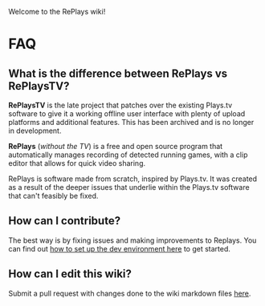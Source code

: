 Welcome to the RePlays wiki!

# FAQ

## What is the difference between RePlays vs RePlaysTV?

**RePlaysTV** is the late project that patches over the existing Plays.tv software to give it a working offline user interface with plenty of upload platforms and additional features. This has been archived and is no longer in development.

**RePlays** (_without the TV_) is a free and open source program that automatically manages recording of detected running games, with a clip editor that allows for quick video sharing.

RePlays is software made from scratch, inspired by Plays.tv. It was created as a result of the deeper issues that underlie within the Plays.tv software that can't feasibly be fixed.

## How can I contribute?

The best way is by fixing issues and making improvements to Replays. You can find out [how to set up the dev environment here](./Development:-Windows.md) to get started.

## How can I edit this wiki?

Submit a pull request with changes done to the wiki markdown files [here](https://github.com/lulzsun/RePlays/tree/main/.github/wiki).
